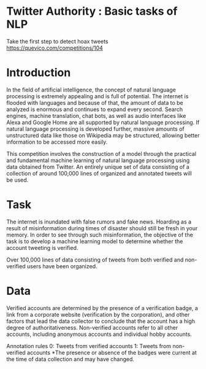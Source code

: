 # Twitter Authority : Basic tasks of NLP

Take the first step to detect hoax tweets
https://quevico.com/competitions/104

# Introduction

In the field of artificial intelligence, the concept of natural language processing is extremely appealing and is full of potential. The internet is flooded with languages and because of that, the amount of data to be analyzed is enormous and continues to expand every second. Search engines, machine translation, chat bots, as well as audio interfaces like Alexa and Google Home are all supported by natural language processing. If natural language processing is developed further, massive amounts of unstructured data like those on Wikipedia may be structured, allowing better information to be accessed more easily.

This competition involves the construction of a model through the practical and fundamental machine learning of natural language processing using data obtained from Twitter. An entirely unique set of data consisting of a collection of around 100,000 lines of organized and annotated tweets will be used.

# Task
The internet is inundated with false rumors and fake news. Hoarding as a result of misinformation during times of disaster should still be fresh in your memory. In order to see through such misinformation, the objective of the task is to develop a machine learning model to determine whether the account tweeting is verified.

Over 100,000 lines of data consisting of tweets from both verified and non-verified users have been organized.

# Data
Verified accounts are determined by the presence of a verification badge, a link from a corporate website (verification by the corporation), and other factors that lead the data collector to conclude that the account has a high degree of authoritativeness. Non-verified accounts refer to all other accounts, including anonymous accounts and individual hobby accounts.

Annotation rules
0: Tweets from verified accounts
1: Tweets from non-verified accounts
*The presence or absence of the badges were current at the time of data collection and may have changed.